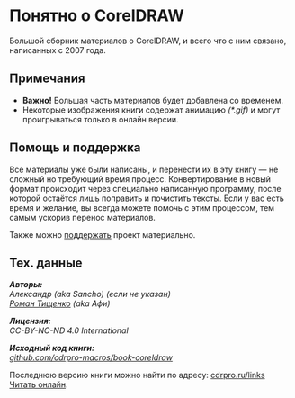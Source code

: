 Понятно о CorelDRAW
=======

Большой сборник материалов о CorelDRAW, и всего что с ним связано, написанных с 2007 года.

## Примечания

* **Важно!** Большая часть материалов будет добавлена со временем.
* Некоторые изображения книги содержат анимацию _(*.gif)_ и могут проигрываться только в онлайн версии.

## Помощь и поддержка

Все материалы уже были написаны, и перенести их в эту книгу — не сложный но требующий время процесс.
Конвертирование в новый формат происходит через специально написанную программу,
после которой остаётся лишь поправить и почистить тексты. Если у вас есть время и желание,
вы всегда можете помочь с этим процессом, тем самым ускорив перенос материалов.

Также можно [поддержать](https://money.yandex.ru/to/410013821917728) проект материально.

## Тех. данные

_**Авторы:**   
Александр (aka Sancho) (если не указан)   
[Роман Тищенко](mailto:tisroman@gmail.com) (aka Афи)_

_**Лицензия:**   
CC-BY-NC-ND 4.0 International_

_**Исходный код книги:**   
[github.com/cdrpro-macros/book-coreldraw](https://github.com/cdrpro-macros/book-coreldraw)_

Последнюю версию книги можно найти по адресу: [cdrpro.ru/links](http://cdrpro.ru/links/)   
[Читать онлайн](https://cdrpro-macros.gitbooks.io/coreldraw/content/).
